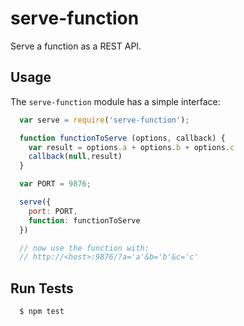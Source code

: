 # serve-function

Serve a function as a REST API.

## Usage
The `serve-function` module has a simple interface:

``` js
  var serve = require('serve-function');

  function functionToServe (options, callback) {
    var result = options.a + options.b + options.c
    callback(null,result)
  }

  var PORT = 9876;

  serve({
    port: PORT,
    function: functionToServe
  })

  // now use the function with:
  // http://<host>:9876/?a='a'&b='b'&c='c'

```

## Run Tests
``` bash
  $ npm test
```
